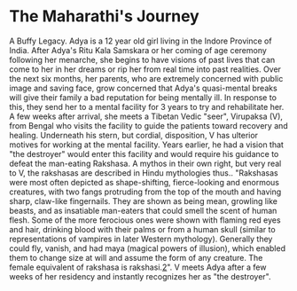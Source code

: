 # The Maharathi's Journey
A Buffy Legacy.
Adya is a 12 year old girl living in the Indore Province of India. After Adya's Ritu Kala Samskara or her coming of age ceremony following her menarche, she begins to have visions of past lives that can come to her in her dreams or rip her from real time into past realities. Over the next six months, her parents, who are extremely concerned with public image and saving face, grow concerned that Adya's quasi-mental breaks will give their family a bad reputation for being mentally ill. In response to this, they send her to a mental facility for 3 years to try and rehabilitate her. A few weeks after arrival, she meets a Tibetan Vedic "seer", Virupaksa (V), from Bengal who visits the facility to guide the patients toward recovery and healing. Underneath his stern, but cordial, disposition, V has ulterior motives for working at the mental facility. Years earlier, he had a vision that "the destroyer" would enter this facility and would require his guidance to defeat the man-eating Rakshasa. A mythos in their own right, but very real to V, the rakshasas are described in Hindu mythologies thus.. "Rakshasas were most often depicted as shape-shifting, fierce-looking and enormous creatures, with two fangs protruding from the top of the mouth and having sharp, claw-like fingernails. They are shown as being mean, growling like beasts, and as insatiable man-eaters that could smell the scent of human flesh. Some of the more ferocious ones were shown with flaming red eyes and hair, drinking blood with their palms or from a human skull (similar to representations of vampires in later Western mythology). Generally they could fly, vanish, and had maya (magical powers of illusion), which enabled them to change size at will and assume the form of any creature. The female equivalent of rakshasa is rakshasi.[2](WIKI)". V meets Adya after a few weeks of her residency and instantly recognizes her as "the destroyer".
